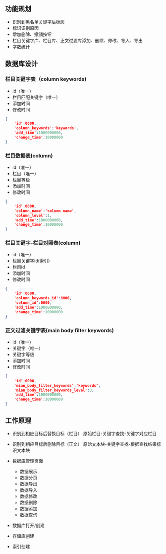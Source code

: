 ## 功能规划
* 识别到黑名单关键字后标灰
* 标识识别原因
* 增加删除、撤销按钮
* 栏目关键字库、栏目库、正文过滤库添加、删除、修改、导入、导出
* 字数统计


## 数据库设计
### 栏目关键字表（column keywords)
* id（唯一）
* 栏目匹配关键字（唯一）
* 添加时间
* 修改时间
```json
{
    'id':0000,
    'column_keywords':'keywords',
    'add_time':1000000000,
    'change_time':10000000
}

```

### 栏目数据表(column)
* id（唯一）
* 栏目（唯一）
* 栏目等级
* 添加时间
* 修改时间
```json
{
    'id':0000,
    'column_name':'column name',
    'column_level':1,
    'add_time':1000000000,
    'change_time':10000000
}

```
### 栏目关键字-栏目对照表(column)
* id（唯一）
* 栏目关键字id(索引)
* 栏目id
* 添加时间
* 修改时间
```json
{
    'id':0000,
    'column_keywords_id':0000,
    'column_id':0000,
    'add_time':1000000000,
    'change_time':10000000
}

```
### 正文过滤关键字表(main body filter keywords)
* id（唯一）
* 关键字（唯一）
* 关键字等级
* 添加时间
* 修改时间
```json
{
    'id':0000,
    'mian_body_filter_keywords':'keywords',
    'mian_body_filter_keywords_level':0,
    'add_time':1000000000,
    'change_time':10000000
}

```


## 工作原理
* 识别到相应目标后替换目标（栏目）
    原始栏目-关键字查找-关键字对应栏目
* 识别到相应目标后删除目标（正文）
    原始文本块-关键字查找-根据查找结果标识文本块


* 数据库管理页面
    * 数据展示
    * 数据分页
    * 数据导出
    * 数据导入
    * 数据修改
    * 数据删除
    * 数据添加
    * 数据查询

* 数据库打开/创建
* 存储库创建
* 索引创建
